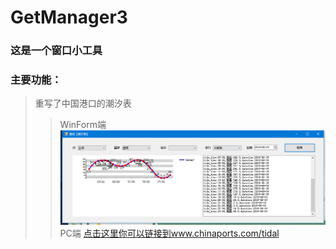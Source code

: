 # GetManager3
### 这是一个窗口小工具
### 主要功能：
> 重写了中国港口的潮汐表
>> WinForm端
![image](https://github.com/zc282840325/GetManager3/blob/master/image/1.png)
>> PC端
[点击这里你可以链接到www.chinaports.com/tidal](www.chinaports.com/tidal)<br />
